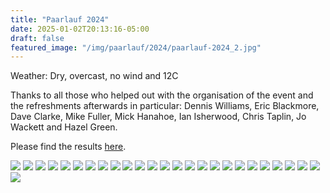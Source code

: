 ```yaml
---
title: "Paarlauf 2024"
date: 2025-01-02T20:13:16-05:00
draft: false
featured_image: "/img/paarlauf/2024/paarlauf-2024_2.jpg"
---
```


Weather: Dry, overcast, no wind and 12C

Thanks to all those who helped out with the organisation of the event and the refreshments afterwards in particular: 
Dennis Williams, Eric Blackmore, Dave Clarke, Mike Fuller, Mick Hanahoe, Ian Isherwood, Chris Taplin, Jo Wackett and Hazel Green.

Please find the results [here](https://www.lauristonrunners.club/paarlauf/).

![](https://www.lauristonrunners.club/img/paarlauf/2024/paarlauf-2024_1.jpg)
![](https://www.lauristonrunners.club/img/paarlauf/2024/paarlauf-2024_3.jpg)
![](https://www.lauristonrunners.club/img/paarlauf/2024/paarlauf-2024_4.jpg)
![](https://www.lauristonrunners.club/img/paarlauf/2024/paarlauf-2024_5.jpg)
![](https://www.lauristonrunners.club/img/paarlauf/2024/paarlauf-2024_6.jpg)
![](https://www.lauristonrunners.club/img/paarlauf/2024/paarlauf-2024_8.jpg)
![](https://www.lauristonrunners.club/img/paarlauf/2024/paarlauf-2024_9.jpg)
![](https://www.lauristonrunners.club/img/paarlauf/2024/paarlauf-2024_10.jpg)
![](https://www.lauristonrunners.club/img/paarlauf/2024/paarlauf-2024_11.jpg)
![](https://www.lauristonrunners.club/img/paarlauf/2024/paarlauf-2024_12.jpg)
![](https://www.lauristonrunners.club/img/paarlauf/2024/paarlauf-2024_13.jpg)
![](https://www.lauristonrunners.club/img/paarlauf/2024/paarlauf-2024_14.jpg)
![](https://www.lauristonrunners.club/img/paarlauf/2024/paarlauf-2024_15.jpg)
![](https://www.lauristonrunners.club/img/paarlauf/2024/paarlauf-2024_16.jpg)
![](https://www.lauristonrunners.club/img/paarlauf/2024/paarlauf-2024_17.jpg)
![](https://www.lauristonrunners.club/img/paarlauf/2024/paarlauf-2024_18.jpg)
![](https://www.lauristonrunners.club/img/paarlauf/2024/paarlauf-2024_19.jpg)
![](https://www.lauristonrunners.club/img/paarlauf/2024/paarlauf-2024_20.jpg)
![](https://www.lauristonrunners.club/img/paarlauf/2024/paarlauf-2024_21.jpg)
![](https://www.lauristonrunners.club/img/paarlauf/2024/paarlauf-2024_22.jpg)
![](https://www.lauristonrunners.club/img/paarlauf/2024/paarlauf-2024_23.jpg)
![](https://www.lauristonrunners.club/img/paarlauf/2024/paarlauf-2024_24.jpg)
![](https://www.lauristonrunners.club/img/paarlauf/2024/paarlauf-2024_25.jpg)
![](https://www.lauristonrunners.club/img/paarlauf/2024/paarlauf-2024_26.jpg)
![](https://www.lauristonrunners.club/img/paarlauf/2024/paarlauf-2024_27.jpg)
![](https://www.lauristonrunners.club/img/paarlauf/2024/paarlauf-2024_28.jpg)

